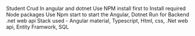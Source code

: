 Student Crud In angular and dotnet 
Use NPM install first to Install required Node packages
Use Npm start to start the Angular, Dotnet Run for Backend .net web api
Stack used - Angular material, Typescript, Html, css, .Net web api, Entity Framwork, SQL 
